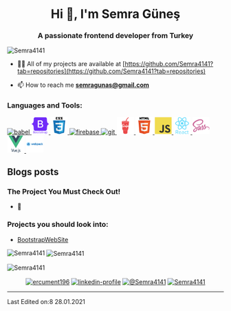 <h1 align="center">Hi 👋, I'm Semra Güneş</h1>
<h3 align="center">A passionate frontend developer from Turkey</h3>

<p align="left"> <img src="https://komarev.com/ghpvc/?username=Semra4141" alt="Semra4141" /> </p>

- 👨‍💻 All of my projects are available at [https://github.com/Semra4141?tab=repositories](https://github.com/Semra4141?tab=repositories)

- 📫 How to reach me **semragunas@gmail.com**

<h3 align="left">Languages and Tools:</h3>
<p align="left"> <a href="https://babeljs.io/" target="_blank"> <img src="https://www.vectorlogo.zone/logos/babeljs/babeljs-icon.svg" alt="babel" width="40" height="40"/> </a> <a href="https://getbootstrap.com" target="_blank"> <img src="https://raw.githubusercontent.com/devicons/devicon/master/icons/bootstrap/bootstrap-plain-wordmark.svg" alt="bootstrap" width="40" height="40"/> </a> <a href="https://www.w3schools.com/css/" target="_blank"> <img src="https://raw.githubusercontent.com/devicons/devicon/master/icons/css3/css3-original-wordmark.svg" alt="css3" width="40" height="40"/> </a> <a href="https://firebase.google.com/" target="_blank"> <img src="https://www.vectorlogo.zone/logos/firebase/firebase-icon.svg" alt="firebase" width="40" height="40"/> </a> <a href="https://git-scm.com/" target="_blank"> <img src="https://www.vectorlogo.zone/logos/git-scm/git-scm-icon.svg" alt="git" width="40" height="40"/> </a> <a href="https://gulpjs.com" target="_blank"> <img src="https://raw.githubusercontent.com/devicons/devicon/master/icons/gulp/gulp-plain.svg" alt="gulp" width="40" height="40"/> </a> <a href="https://www.w3.org/html/" target="_blank"> <img src="https://raw.githubusercontent.com/devicons/devicon/master/icons/html5/html5-original-wordmark.svg" alt="html5" width="40" height="40"/> </a> <a href="https://www.javascript.com" target="_blank"> <img src="https://raw.githubusercontent.com/devicons/devicon/master/icons/javascript/javascript-original.svg" alt="javascript" width="40" height="40"/> </a> <a href="https://reactjs.org/" target="_blank"> <img src="https://raw.githubusercontent.com/devicons/devicon/master/icons/react/react-original-wordmark.svg" alt="react" width="40" height="40"/> </a> <a href="https://sass-lang.com" target="_blank"> <img src="https://raw.githubusercontent.com/devicons/devicon/master/icons/sass/sass-original.svg" alt="sass" width="40" height="40"/> </a> <a href="https://vuejs.org/" target="_blank"> <img src="https://raw.githubusercontent.com/devicons/devicon/master/icons/vuejs/vuejs-original-wordmark.svg" alt="vuejs" width="40" height="40"/> </a> <a href="https://webpack.js.org" target="_blank"> <img src="https://raw.githubusercontent.com/devicons/devicon/d00d0969292a6569d45b06d3f350f463a0107b0d/icons/webpack/webpack-original-wordmark.svg" alt="webpack" width="40" height="40"/> </a> </p>


## Blogs posts
### The Project You Must Check Out!
- 🌟 

### Projects you should look into:
- [BootstrapWebSite](https://github.com/Semra4141/BootstrapWebSite) 


<img align="left" src="https://github-readme-stats.vercel.app/api/top-langs/?username=Semra4141&layout=compact&hide=html" alt="Semra4141" /></p>

<p>&nbsp;<img align="center" src="https://github-readme-stats.vercel.app/api?username=Semra4141&show_icons=true" alt="Semra4141" /></p>

<p><img align="center" src="https://github-readme-streak-stats.herokuapp.com/?user=Semra4141&" alt="Semra4141" /></p>

<p align="center">
<a href="https://twitter.com/SemraGunes_" target="blank"><img align="center" src="https://cdn.jsdelivr.net/npm/simple-icons@3.0.1/icons/twitter.svg" alt="ercument196" height="30" width="30" /></a>
<a href="https://www.linkedin.com/in/semragunas/" target="blank"><img align="center" src="https://cdn.jsdelivr.net/npm/simple-icons@3.0.1/icons/linkedin.svg" alt="linkedin-profile" height="30" width="30" /></a> <a href="https://medium.com/@semragunas" target="blank"><img align="center" src="https://cdn.jsdelivr.net/npm/simple-icons@3.0.1/icons/medium.svg" alt="@Semra4141" height="30" width="40" /></a>
<a href="https://www.hackerrank.com/semragunas" target="blank"><img align="center" src="https://cdn.jsdelivr.net/npm/simple-icons@3.0.1/icons/hackerrank.svg" alt="Semra4141" height="30" width="40" /></a>
</p>
</p>

----


Last Edited on:8 28.01.2021

